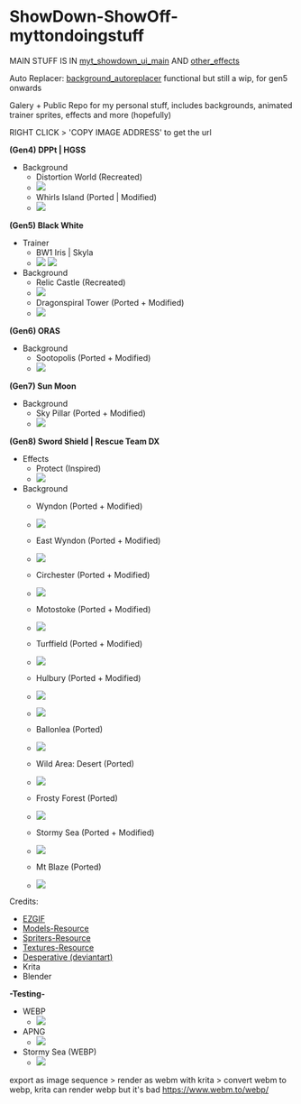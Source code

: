 # ShowDown-ShowOff-myttondoingstuff
MAIN STUFF IS IN [myt_showdown_ui_main](https://github.com/MyttonYohann/SDSO-Myt-Gallary/blob/main/myt_showdown_ui_main.css) AND [other_effects](https://github.com/MyttonYohann/SDSO-Myt-Gallary/blob/main/other_effects.css)

Auto Replacer: [background_autoreplacer](https://github.com/MyttonYohann/SDSO-Myt-Gallary/blob/main/background_autoreplacer.css) functional but still a wip, for gen5 onwards

Galery + Public Repo for my personal stuff, includes backgrounds, animated trainer sprites, effects and more (hopefully)

RIGHT CLICK > 'COPY IMAGE ADDRESS' to get the url

**(Gen4) DPPt | HGSS**
- Background
	- Distortion World (Recreated)
	- ![](https://raw.githubusercontent.com/MyttonYohann/SDSO-Myt-Gallary/main/Background/dpp_distortion_world.gif)		
	- Whirls Island (Ported | Modified)
	- ![](https://raw.githubusercontent.com/MyttonYohann/SDSO-Myt-Gallary/main/Background/hgss_whirls_island.gif)	

**(Gen5) Black White**
- Trainer
	- BW1 Iris | Skyla
	- ![](https://raw.githubusercontent.com/MyttonYohann/SDSO-Myt-Gallary/main/Animated%20Trainer/bw_iris_animated.gif)	 ![](https://raw.githubusercontent.com/MyttonYohann/SDSO-Myt-Gallary/main/Animated%20Trainer/bw_skyla_animated.gif)	
- Background
	- Relic Castle (Recreated)
	- ![](https://raw.githubusercontent.com/MyttonYohann/SDSO-Myt-Gallary/main/Background/bw_relic_castle.gif)
	- Dragonspiral Tower (Ported + Modified)
	- ![](https://raw.githubusercontent.com/MyttonYohann/SDSO-Myt-Gallary/main/Background/bw_dragonspiral_tower.gif)	

**(Gen6) ORAS**
- Background
	- Sootopolis (Ported + Modified)
	- ![](https://raw.githubusercontent.com/MyttonYohann/SDSO-Myt-Gallary/main/Background/oras_sootopolis.gif)	

**(Gen7) Sun Moon**
- Background
	- Sky Pillar (Ported + Modified)
	- ![](https://raw.githubusercontent.com/MyttonYohann/SDSO-Myt-Gallary/main/Background/usum_spear_pillar.gif)	

**(Gen8) Sword Shield | Rescue Team DX**
- Effects
	- Protect (Inspired)
	- ![](https://raw.githubusercontent.com/MyttonYohann/SDSO-Myt-Gallary/main/Effects/protect.gif)	
- Background
	- Wyndon (Ported + Modified)
	- ![](https://raw.githubusercontent.com/MyttonYohann/SDSO-Myt-Gallary/main/Background/swsh_wyndon.gif)	
	- East Wyndon (Ported + Modified)
	- ![](https://raw.githubusercontent.com/MyttonYohann/SDSO-Myt-Gallary/main/Background/swsh_wyndon_east.gif)	
	- Circhester (Ported + Modified)
	- ![](https://raw.githubusercontent.com/MyttonYohann/SDSO-Myt-Gallary/main/Background/swsh_circhester.gif)			
	- Motostoke (Ported + Modified)
	- ![](https://raw.githubusercontent.com/MyttonYohann/SDSO-Myt-Gallary/main/Background/swsh_motostoke.gif)	
	- Turffield (Ported + Modified)
	- ![](https://raw.githubusercontent.com/MyttonYohann/SDSO-Myt-Gallary/main/Background/swsh_turffield.gif)		
	- Hulbury (Ported + Modified)
	- ![](https://raw.githubusercontent.com/MyttonYohann/SDSO-Myt-Gallary/main/Background/swsh_hulbury.gif)	
	- ![](https://raw.githubusercontent.com/MyttonYohann/SDSO-Myt-Gallary/main/Background/swsh_hulbury2.gif)	
	- Ballonlea (Ported)
	- ![](https://raw.githubusercontent.com/MyttonYohann/SDSO-Myt-Gallary/main/Background/swsh_ballonlea.gif)		
	- Wild Area: Desert (Ported)
	- ![](https://raw.githubusercontent.com/MyttonYohann/SDSO-Myt-Gallary/main/Background/swsh_wa_desert.gif)	

	- Frosty Forest (Ported)
	- ![](https://raw.githubusercontent.com/MyttonYohann/SDSO-Myt-Gallary/main/Background/pmd1_frosty_forest.gif)	
	- Stormy Sea (Ported + Modified)
	- ![](https://raw.githubusercontent.com/MyttonYohann/SDSO-Myt-Gallary/main/Background/pmd1_stormy_sea.gif)	
	- Mt Blaze (Ported)
	- ![](https://raw.githubusercontent.com/MyttonYohann/SDSO-Myt-Gallary/main/Background/pmd1_mt_blaze.gif)	

Credits:
- [EZGIF](https://ezgif.com)
- [Models-Resource](https://www.models-resource.com)
- [Spriters-Resource](https://www.spriters-resource.com)
- [Textures-Resource](https://www.textures-resource.com)
- [Desperative (deviantart)](https://www.deviantart.com/desperative/gallery/71870348/pokemon-related)
- Krita
- Blender


**-Testing-**
- WEBP
	- ![](https://raw.githubusercontent.com/MyttonYohann/SDSO-Myt-Gallary/main/Animated%20Trainer/bw_iris_animated.webp)
- APNG
	- ![](https://raw.githubusercontent.com/MyttonYohann/SDSO-Myt-Gallary/main/Animated%20Trainer/bw_iris_apng.png )
- Stormy Sea (WEBP)
	- ![](https://raw.githubusercontent.com/MyttonYohann/SDSO-Myt-Gallary/main/Background/pmd1_stormy_sea.webp)	


export as image sequence > render as webm with krita > convert webm to webp, krita can render webp but it's bad https://www.webm.to/webp/